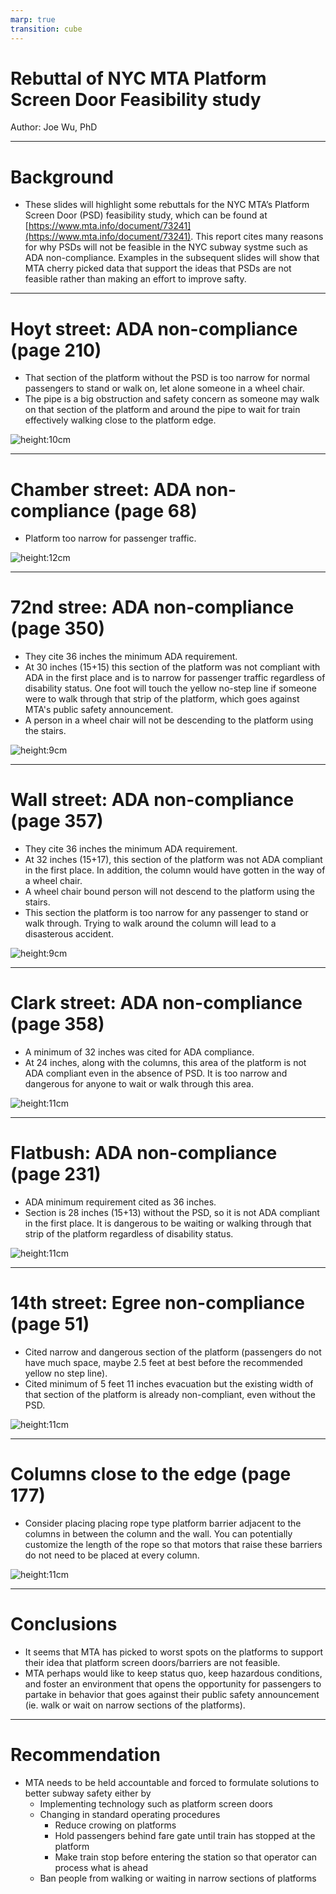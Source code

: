 ```yaml
---
marp: true
transition: cube
---
```


# Rebuttal of NYC MTA Platform Screen Door Feasibility study

Author: Joe Wu, PhD

---

# Background

* These slides will highlight some rebuttals for the NYC MTA’s Platform Screen Door (PSD) feasibility study, which can be found at [https://www.mta.info/document/73241](https://www.mta.info/document/73241).
This report cites many reasons for why PSDs will not be feasible in the NYC subway systme such as ADA non-compliance.
Examples in the subsequent slides will show that MTA cherry picked data that support the ideas that PSDs are not feasible rather than making an effort to improve safty.

---

<style scoped>section{font-size:25px;}</style>

# Hoyt street: ADA non-compliance (page 210)

* That section of the platform without the PSD is too narrow for normal passengers to stand or walk on, let alone someone in a wheel chair.
* The pipe is a big obstruction and safety concern as someone may walk on that section of the platform and around the pipe to wait for train effectively walking close to the platform edge.

![height:10cm](psd_ada1.png)

---

# Chamber street: ADA non-compliance (page 68)

* Platform too narrow for passenger traffic.

![height:12cm](psd_ada2.png)

---

# 72nd stree: ADA non-compliance (page 350)

* They cite 36 inches the minimum ADA requirement.
* At 30 inches (15+15) this section of the platform was not compliant with ADA in the first place and is to narrow for passenger traffic regardless of disability status. One foot will touch the yellow no-step line if someone were to walk through that strip of the platform, which goes against MTA's public safety announcement.
* A person in a wheel chair will not be descending to the platform using the stairs.

![height:9cm](psd_ada3.png)

---

# Wall street: ADA non-compliance (page 357)

* They cite 36 inches the minimum ADA requirement.
* At 32 inches (15+17), this section of the platform was not ADA compliant in the first place. In addition, the column would have gotten in the way of a wheel chair.
* A wheel chair bound person will not descend to the platform using the stairs.
* This section the platform is too narrow for any passenger to stand or walk through. Trying to walk around the column will lead to a disasterous accident.

![height:9cm](psd_ada4.png)

---

# Clark street: ADA non-compliance (page 358)

* A minimum of 32 inches was cited for ADA compliance.
* At 24 inches, along with the columns, this area of the platform is not ADA compliant even in the absence of PSD. It is too narrow and dangerous for anyone to wait or walk through this area.

![height:11cm](psd_ada5.png)

---

# Flatbush: ADA non-compliance (page 231)

* ADA minimum requirement cited as 36 inches.
* Section is 28 inches (15+13) without the PSD, so it is not ADA compliant in the first place. It is dangerous to be waiting or walking through that strip of the platform regardless of disability status.

![height:11cm](psd_ada6.png)

---

# 14th street: Egree non-compliance (page 51)

* Cited narrow and dangerous section of the platform (passengers do not have much space, maybe 2.5 feet at best before the recommended yellow no step line).
* Cited minimum of 5 feet 11 inches evacuation but the existing width of that section of the platform is already non-compliant, even without the PSD.

![height:11cm](psd_egress1.png)

---

# Columns close to the edge (page 177)

* Consider placing placing rope type platform barrier adjacent to the columns in between the column and the wall. You can potentially customize the length of the rope so that motors that raise these barriers do not need to be placed at every column.  

![height:11cm](psd_columns1.png)

---

# Conclusions

* It seems that MTA has picked to worst spots on the platforms to support their idea that platform screen doors/barriers are not feasible.
* MTA perhaps would like to keep status quo, keep hazardous conditions, and foster an environment that opens the opportunity for passengers to partake in behavior that goes against their public safety announcement (ie. walk or wait on narrow sections of the platforms).

---

# Recommendation

* MTA needs to be held accountable and forced to formulate solutions to better subway safety either by 
  * Implementing technology such as platform screen doors
  * Changing in standard operating procedures
      * Reduce crowing on platforms
      * Hold passengers behind fare gate until train has stopped at the platform
      * Make train stop before entering the station so that operator can process what is ahead
  * Ban people from walking or waiting in narrow sections of platforms